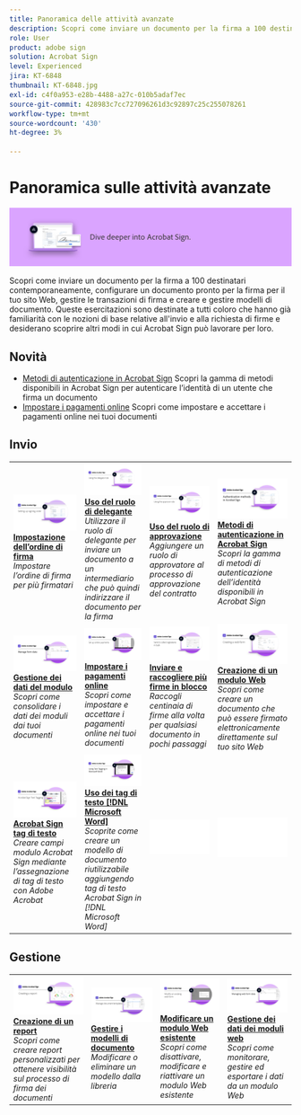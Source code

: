```yaml
---
title: Panoramica delle attività avanzate
description: Scopri come inviare un documento per la firma a 100 destinatari contemporaneamente, configurare un documento pronto per la firma per il tuo sito Web, gestire le transazioni di firma e creare e gestire modelli di documento
role: User
product: adobe sign
solution: Acrobat Sign
level: Experienced
jira: KT-6848
thumbnail: KT-6848.jpg
exl-id: c4f0a953-e28b-4488-a27c-010b5adaf7ec
source-git-commit: 428983c7cc727096261d3c92897c25c255078261
workflow-type: tm+mt
source-wordcount: '430'
ht-degree: 3%

---
```


# Panoramica sulle attività avanzate

![Sign Advanced Image](../assets/Hero-Advanced.png)

Scopri come inviare un documento per la firma a 100 destinatari contemporaneamente, configurare un documento pronto per la firma per il tuo sito Web, gestire le transazioni di firma e creare e gestire modelli di documento. Queste esercitazioni sono destinate a tutti coloro che hanno già familiarità con le nozioni di base relative all&#39;invio e alla richiesta di firme e desiderano scoprire altri modi in cui Acrobat Sign può lavorare per loro.

## Novità

* [Metodi di autenticazione in Acrobat Sign](authentication-methods.md)
Scopri la gamma di metodi disponibili in Acrobat Sign per autenticare l’identità di un utente che firma un documento
* [Impostare i pagamenti online](set-up-online-payments.md)
Scopri come impostare e accettare i pagamenti online nei tuoi documenti

## Invio

<table style="table-layout:fixed">
<tr>
  <td>
    <a href="setting-up-routing.md">
      <img alt="Impostazione dell’ordine di firma" src="../assets/Routing.png">
    </a>
    <div>
    <a href="setting-up-routing.md"><strong>Impostazione dell’ordine di firma</strong></a>
    </div>
    <em>Impostare l’ordine di firma per più firmatari</em>
    <br>
  </td>
  <td>
    <a href="delegate-signature.md">
      <img alt="Delega a un altro utente" src="../assets/Delegating.png" />
    </a>  
    <div>
    <a href="delegate-signature.md"><strong>Uso del ruolo di delegante</strong></a>
    </div>
    <em>Utilizzare il ruolo di delegante per inviare un documento a un intermediario che può quindi indirizzare il documento per la firma</em>
    <br>
  </td>
  <td>
    <a href="add-an-approver.md">
      <img alt="Uso del ruolo di approvazione" src="../assets/Approver.png" />
    </a>
    <div>
    <a href="add-an-approver.md"><strong>Uso del ruolo di approvazione</strong></a>
    </div>
    <em>Aggiungere un ruolo di approvatore al processo di approvazione del contratto</em>
    <br>
  </td>
  <td>
    <a href="authentication-methods.md">
      <img alt="Metodi di autenticazione in Acrobat Sign" src="../assets/authentication.png" />
    </a>
    <div>
    <a href="authentication-methods.md"><strong>Metodi di autenticazione in Acrobat Sign</strong></a>
    </div>
    <em>Scopri la gamma di metodi di autenticazione dell’identità disponibili in Acrobat Sign</em>
    <br>
  </td>
</tr>
<tr>
  <td>
      <a href="manage-form-data.md">
        <img alt="Gestione dei dati del modulo" src="../assets/manage-form-data.png" />
      </a>
      <div>
      <a href="manage-form-data.md"><strong>Gestione dei dati del modulo</strong></a>
      </div>
      <em>Scopri come consolidare i dati dei moduli dai tuoi documenti</em>
      <br>
    </td>
  <td>
    <a href="set-up-online-payments.md">
      <img alt="Impostare i pagamenti online" src="../assets/Payments.png" />
    </a>
    <div>
    <a href="set-up-online-payments.md"><strong>Impostare i pagamenti online</strong></a>
    </div>
    <em>Scopri come impostare e accettare i pagamenti online nei tuoi documenti</em>
    <br>
  </td>
  <td>
      <a href="megasign.md">
        <img alt="Inviare e raccogliere più firme in blocco" src="../assets/Megasign.png" />
      </a>
      <div>
      <a href="megasign.md"><strong>Inviare e raccogliere più firme in blocco</strong></a>
      </div>
      <em>Raccogli centinaia di firme alla volta per qualsiasi documento in pochi passaggi</em>
      <br>
  </td>
 <td>
      <a href="webform.md">
        <img alt="Creazione di un modulo Web" src="../assets/Webform.png" />
    </a>
      <div>
      <a href="webform.md"><strong>Creazione di un modulo Web</strong></a>
      </div>
      <em>Scopri come creare un documento che può essere firmato elettronicamente direttamente sul tuo sito Web</em>
      <br>
  </td>
</tr>
<tr>
  <td>
      <a href="adobe-sign-text-tagging.md">
        <img alt="Acrobat Sign tag di testo" src="../assets/Text-Tagging.png" />
    </a>
      <div>
      <a href="adobe-sign-text-tagging.md"><strong>Acrobat Sign tag di testo</strong></a>
      </div>
      <em>Creare campi modulo Acrobat Sign mediante l’assegnazione di tag di testo con Adobe Acrobat</em>
      <br>
    </td>
  <td>
    <a href="text-tagging-word.md">
      <img alt="Uso dei tag di testo [!DNL Microsoft Word]" src="../assets/Wordtexttagging.png" />
  </a>
    <div>
    <a href="text-tagging-word.md"><strong>Uso dei tag di testo [!DNL Microsoft Word]</strong></a>
    </div>
    <em>Scoprite come creare un modello di documento riutilizzabile aggiungendo tag di testo Acrobat Sign in [!DNL Microsoft Word]</em>
    <br>
  </td>
  <td>
    <img alt="Spaziatore" src="../assets/Whitespacer.png" />
    <div>
    <br>
  </td>
  <td>
    <img alt="Spaziatore" src="../assets/Whitespacer.png" />
    <div>
    <br>
  </td>
</tr>
</table>

## Gestione

<table style="table-layout:fixed">
<tr>
<td>
    <a href="creating-a-report.md">
      <img alt="Creazione di un report" src="../assets/Report.png" />
    </a>
    <div>
    <a href="creating-a-report.md"><strong>Creazione di un report</strong></a>
    </div>
    <em>Scopri come creare report personalizzati per ottenere visibilità sul processo di firma dei documenti</em>
    <br>
  </td>
  <td>
    <a href="edit-a-template.md">
      <img alt="Gestire i modelli di documento" src="../assets/ManageTemplate.png" />
    </a>
    <div>
    <a href="edit-a-template.md"><strong>Gestire i modelli di documento</strong></a>
    </div>
    <em>Modificare o eliminare un modello dalla libreria</em>
    <br>
  </td>
  <td>
    <a href="modify-webform.md">
      <img alt="Modificare un modulo Web esistente" src="../assets/Modifywebform.png" />
    </a>
    <div>
    <a href="modify-webform.md"><strong>Modificare un modulo Web esistente</strong></a>
    </div>
    <em>Scopri come disattivare, modificare e riattivare un modulo Web esistente</em>
    <br>
  </td>  
  <td>
    <a href="manage-webform-data.md">
      <img alt="Gestione dei dati dei moduli web" src="../assets/Managewebform.png" />
    </a>
    <div>
    <a href="manage-webform-data.md"><strong>Gestione dei dati dei moduli web</strong></a>
    </div>
    <em>Scopri come monitorare, gestire ed esportare i dati da un modulo Web</em>
    <br>
  </td>  
</tr>
</table>